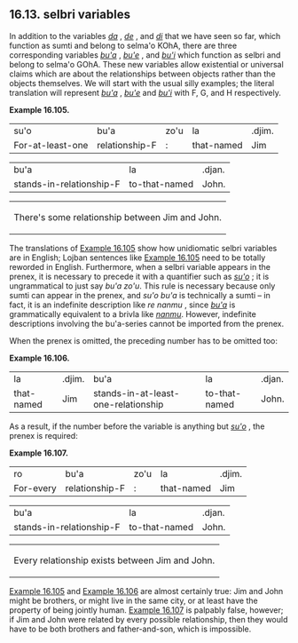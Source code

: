 <a id="section-selbri-variables"></a>16.13. <a id="c16s13"></a>selbri variables
-------------------------------------------------------------------------------

<a id="id-1.17.15.2.1" class="indexterm"></a><a id="id-1.17.15.2.2" class="indexterm"></a>In addition to the variables _<a id="id-1.17.15.2.3.1" class="indexterm"></a>[_da_](../go01#valsi-da)_ , _<a id="id-1.17.15.2.4.1" class="indexterm"></a>[_de_](../go01#valsi-de)_ , and _<a id="id-1.17.15.2.5.1" class="indexterm"></a>[_di_](../go01#valsi-di)_ that we have seen so far, which function as sumti and belong to selma'o KOhA, there are three corresponding variables _<a id="id-1.17.15.2.6.1" class="indexterm"></a>[_bu'a_](../go01#valsi-buha)_ , _<a id="id-1.17.15.2.7.1" class="indexterm"></a>[_bu'e_](../go01#valsi-buhe)_ , and _<a id="id-1.17.15.2.8.1" class="indexterm"></a>[_bu'i_](../go01#valsi-buhi)_ which function as selbri and belong to selma'o GOhA. These new variables allow existential or universal claims which are about the relationships between objects rather than the objects themselves. We will start with the usual silly examples; the literal translation will represent _<a id="id-1.17.15.2.9.1" class="indexterm"></a>[_bu'a_](../go01#valsi-buha)_ , _<a id="id-1.17.15.2.10.1" class="indexterm"></a>[_bu'e_](../go01#valsi-buhe)_ and _<a id="id-1.17.15.2.11.1" class="indexterm"></a>[_bu'i_](../go01#valsi-buhi)_ with F, G, and H respectively.

<div class="interlinear-gloss-example example">
<a id="example-random-id-gEWB"></a>

**Example 16.105. <a id="c16e13d1"></a><a id="id-1.17.15.3.1.2" class="indexterm"></a>** 

<table class="interlinear-gloss"><colgroup></colgroup><tbody><tr class="jbo"><td>su'o</td><td>bu'a</td><td>zo'u</td><td>la</td><td>.djim.</td></tr><tr class="gloss"><td>For-at-least-one</td><td>relationship-F</td><td>:</td><td>that-named</td><td>Jim</td></tr></tbody></table>

<table class="interlinear-gloss"><colgroup></colgroup><tbody><tr class="jbo"><td>bu'a</td><td>la</td><td>.djan.</td></tr><tr class="gloss"><td>stands-in-relationship-F</td><td>to-that-named</td><td>John.</td></tr></tbody></table>

<table class="interlinear-gloss"><tbody><tr class="para"><td colspan="12321"><p class="natlang">There's some relationship between Jim and John.</p></td></tr></tbody></table>

</div>  

<a id="id-1.17.15.4.1" class="indexterm"></a>The translations of [Example 16.105](../section-selbri-variables#example-random-id-gEWB) show how unidiomatic selbri variables are in English; Lojban sentences like [Example 16.105](../section-selbri-variables#example-random-id-gEWB) need to be totally reworded in English. Furthermore, when a selbri variable appears in the prenex, it is necessary to precede it with a quantifier such as _<a id="id-1.17.15.4.4.1" class="indexterm"></a>[_su'o_](../go01#valsi-suho)_ ; it is ungrammatical to just say _<a id="id-1.17.15.4.5.1" class="indexterm"></a>bu'a zo'u_. This rule is necessary because only sumti can appear in the prenex, and _<a id="id-1.17.15.4.6.1" class="indexterm"></a>su'o bu'a_ is technically a sumti – in fact, it is an indefinite description like _<a id="id-1.17.15.4.7.1" class="indexterm"></a>re nanmu_ , since _<a id="id-1.17.15.4.8.1" class="indexterm"></a>[_bu'a_](../go01#valsi-buha)_ is grammatically equivalent to a brivla like _<a id="id-1.17.15.4.9.1" class="indexterm"></a>[_nanmu_](../go01#valsi-nanmu)_. However, indefinite descriptions involving the bu'a-series cannot be imported from the prenex.

<a id="id-1.17.15.5.1" class="indexterm"></a>When the prenex is omitted, the preceding number has to be omitted too:

<div class="interlinear-gloss-example example">
<a id="example-random-id-XxgT"></a>

**Example 16.106. <a id="c16e13d2"></a>** 

<table class="interlinear-gloss"><colgroup></colgroup><tbody><tr class="jbo"><td>la</td><td>.djim.</td><td>bu'a</td><td>la</td><td>.djan.</td></tr><tr class="gloss"><td>that-named</td><td>Jim</td><td>stands-in-at-least-one-relationship</td><td>to-that-named</td><td>John.</td></tr></tbody></table>

</div>  

<a id="id-1.17.15.7.1" class="indexterm"></a>As a result, if the number before the variable is anything but _<a id="id-1.17.15.7.2.1" class="indexterm"></a>[_su'o_](../go01#valsi-suho)_ , the prenex is required:

<div class="interlinear-gloss-example example">
<a id="example-random-id-L068"></a>

**Example 16.107. <a id="c16e13d3"></a>** 

<table class="interlinear-gloss"><colgroup></colgroup><tbody><tr class="jbo"><td>ro</td><td>bu'a</td><td>zo'u</td><td>la</td><td>.djim.</td></tr><tr class="gloss"><td>For-every</td><td>relationship-F</td><td>:</td><td>that-named</td><td>Jim</td></tr></tbody></table>

<table class="interlinear-gloss"><colgroup></colgroup><tbody><tr class="jbo"><td>bu'a</td><td>la</td><td>.djan.</td></tr><tr class="gloss"><td>stands-in-relationship-F</td><td>to-that-named</td><td>John.</td></tr></tbody></table>

<table class="interlinear-gloss"><tbody><tr class="para"><td colspan="12321"><p class="natlang">Every relationship exists between Jim and John.</p></td></tr></tbody></table>

</div>  

[Example 16.105](../section-selbri-variables#example-random-id-gEWB) and [Example 16.106](../section-selbri-variables#example-random-id-XxgT) are almost certainly true: Jim and John might be brothers, or might live in the same city, or at least have the property of being jointly human. [Example 16.107](../section-selbri-variables#example-random-id-L068) is palpably false, however; if Jim and John were related by every possible relationship, then they would have to be both brothers and father-and-son, which is impossible.